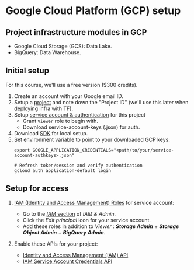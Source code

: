 # Google Cloud Platform (GCP) setup

## Project infrastructure modules in GCP

* Google Cloud Storage (GCS): Data Lake.
* BigQuery: Data Warehouse.


## Initial setup

For this course, we'll use a free version ($300 credits). 

1. Create an account with your Google email ID. 
2. Setup a [project](https://console.cloud.google.com/) and note down the "Project ID" (we'll use this later when deploying infra with TF).
3. Setup [service account & authentication](https://cloud.google.com/docs/authentication/getting-started) for this project
    * Grant `Viewer` role to begin with.
    * Download service-account-keys (.json) for auth.
4. Download [SDK](https://cloud.google.com/sdk/docs/quickstart) for local setup.
5. Set environment variable to point to your downloaded GCP keys:
   ```shell
   export GOOGLE_APPLICATION_CREDENTIALS="<path/to/your/service-account-authkeys>.json"
   
   # Refresh token/session and verify authentication
   gcloud auth application-default login
   ```


## Setup for access

1. [IAM (Identity and Access Management) Roles](https://cloud.google.com/storage/docs/access-control/iam-roles) for service account:
   * Go to the [*IAM* section](https://console.cloud.google.com/iam-admin/iam) of *IAM & Admin*.
   * Click the *Edit principal* icon for your service account.
   * Add these roles in addition to *Viewer* : ***Storage Admin*** + ***Storage Object Admin*** + ***BigQuery Admin***.
   
2. Enable these APIs for your project:
   * [Identity and Access Management (IAM) API](https://console.cloud.google.com/apis/library/iam.googleapis.com)
   * [IAM Service Account Credentials API](https://console.cloud.google.com/apis/library/iamcredentials.googleapis.com)